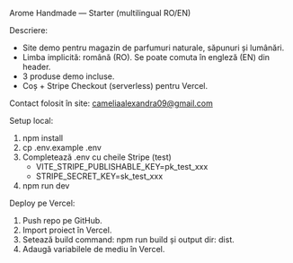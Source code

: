 Arome Handmade — Starter (multilingual RO/EN)

Descriere:
- Site demo pentru magazin de parfumuri naturale, săpunuri și lumânări.
- Limba implicită: română (RO). Se poate comuta în engleză (EN) din header.
- 3 produse demo incluse.
- Coș + Stripe Checkout (serverless) pentru Vercel.

Contact folosit în site: cameliaalexandra09@gmail.com

Setup local:
1. npm install
2. cp .env.example .env
3. Completează .env cu cheile Stripe (test)
   - VITE_STRIPE_PUBLISHABLE_KEY=pk_test_xxx
   - STRIPE_SECRET_KEY=sk_test_xxx
4. npm run dev

Deploy pe Vercel:
1. Push repo pe GitHub.
2. Import proiect în Vercel.
3. Setează build command: npm run build și output dir: dist.
4. Adaugă variabilele de mediu în Vercel.
